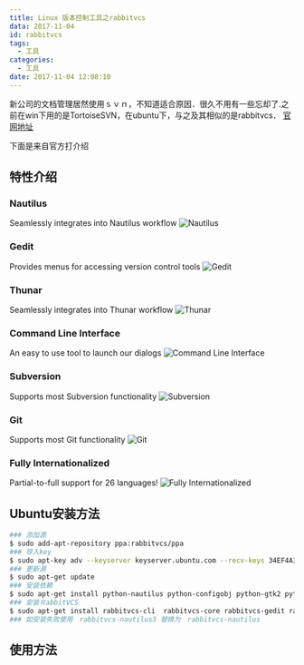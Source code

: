 ```yaml
---
title: Linux 版本控制工具之rabbitvcs
data: 2017-11-04
id: rabbitvcs
tags:
  - 工具
categories:
  - 工具
date: 2017-11-04 12:08:10
---
```



新公司的文档管理居然使用ｓｖｎ，不知道适合原因．很久不用有一些忘却了.之前在win下用的是TortoiseSVN，在ubuntu下，与之及其相似的是rabbitvcs．
[官网地址](http://rabbitvcs.org/)
<!--more-->
下面是来自官方打介绍

## 特性介绍

### Nautilus
Seamlessly integrates into Nautilus workflow
![Nautilus](http://rabbitvcs.org/images/screenshots/nautilus-git-showcase.png)

### Gedit
Provides menus for accessing version control tools
![Gedit](http://rabbitvcs.org/images/screenshots/gedit-git-showcase.png)

### Thunar
Seamlessly integrates into Thunar workflow
![Thunar](http://rabbitvcs.org/images/screenshots/thunar-git-showcase.png)

### Command Line Interface
An easy to use tool to launch our dialogs
![Command Line Interface](http://rabbitvcs.org/images/screenshots/command-line-showcase.png)

### Subversion
Supports most Subversion functionality
![Subversion](http://rabbitvcs.org/images/screenshots/nautilus-svn-showcase.png)

### Git
Supports most Git functionality
![Git](http://rabbitvcs.org/images/screenshots/git-log-showcase.png)

### Fully Internationalized
Partial-to-full support for 26 languages!
![Fully Internationalized](http://rabbitvcs.org/images/screenshots/i18n-showcase.png)

## Ubuntu安装方法

```bash
### 添加源
$ sudo add-apt-repository ppa:rabbitvcs/ppa
### 导入key
$ sudo apt-key adv --keyserver keyserver.ubuntu.com --recv-keys 34EF4A35
### 更新源
$ sudo apt-get update
### 安装依赖
$ sudo apt-get install python-nautilus python-configobj python-gtk2 python-glade2 python-svn python-dbus python-dulwich subversion meld
### 安装ＲabbitVCS
$ sudo apt-get install rabbitvcs-cli  rabbitvcs-core rabbitvcs-gedit rabbitvcs-nautilus3
### 如安装失败使用　rabbitvcs-nautilus3 替换为　rabbitvcs-nautilus
```

## 使用方法
